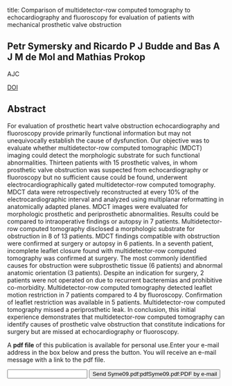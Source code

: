 title: Comparison of multidetector-row computed tomography to echocardiography and fluoroscopy for evaluation of patients with mechanical prosthetic valve obstruction

## Petr Symersky and Ricardo P J Budde and Bas A J M de Mol and Mathias Prokop
AJC

<a href="https://doi.org/10.1016/j.amjcard.2009.05.061">DOI</a>

## Abstract
For evaluation of prosthetic heart valve obstruction echocardiography and fluoroscopy provide primarily functional information but may not unequivocally establish the cause of dysfunction. Our objective was to evaluate whether multidetector-row computed tomographic (MDCT) imaging could detect the morphologic substrate for such functional abnormalities. Thirteen patients with 15 prosthetic valves, in whom prosthetic valve obstruction was suspected from echocardiography or fluoroscopy but no sufficient cause could be found, underwent electrocardiographically gated multidetector-row computed tomography. MDCT data were retrospectively reconstructed at every 10% of the electrocardiographic interval and analyzed using multiplanar reformatting in anatomically adapted planes. MDCT images were evaluated for morphologic prosthetic and periprosthetic abnormalities. Results could be compared to intraoperative findings or autopsy in 7 patients. Multidetector-row computed tomography disclosed a morphologic substrate for obstruction in 8 of 13 patients. MDCT findings compatible with obstruction were confirmed at surgery or autopsy in 6 patients. In a seventh patient, incomplete leaflet closure found with multidetector-row computed tomography was confirmed at surgery. The most commonly identified causes for obstruction were subprosthetic tissue (6 patients) and abnormal anatomic orientation (3 patients). Despite an indication for surgery, 2 patients were not operated on due to recurrent bacteremias and prohibitive co-morbidity. Multidetector-row computed tomography detected leaflet motion restriction in 7 patients compared to 4 by fluoroscopy. Confirmation of leaflet restriction was available in 5 patients. Multidetector-row computed tomography missed a periprosthetic leak. In conclusion, this initial experience demonstrates that multidetector-row computed tomography can identify causes of prosthetic valve obstruction that constitute indications for surgery but are missed at echocardiography or fluoroscopy.

A <b>pdf file</b> of this publication is available for personal use.Enter your e-mail address in the box below and press the button. You will receive an e-mail message with a link to the pdf file.
<form action="sender.php">  <input type="text" name="email">  <input type="submit" value="Send Syme09.pdf:pdfSyme09.pdf:PDF by e-mail"></form>